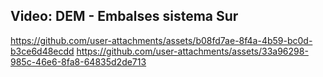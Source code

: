 ## Video: DEM - Embalses sistema Sur

https://github.com/user-attachments/assets/b08fd7ae-8f4a-4b59-bc0d-b3ce6d48ecdd
https://github.com/user-attachments/assets/33a96298-985c-46e6-8fa8-64835d2de713
